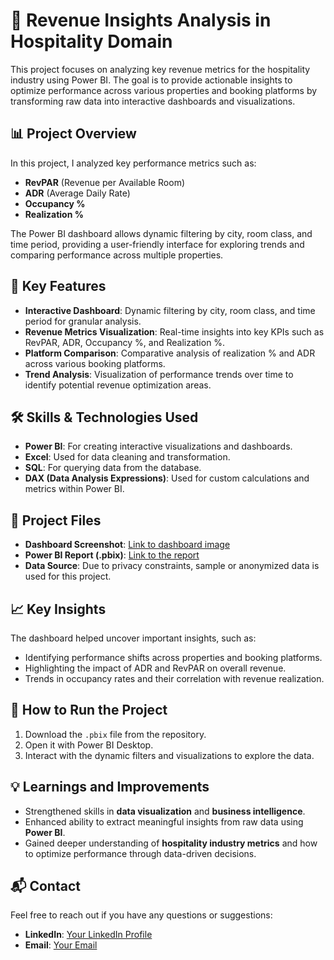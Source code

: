 # 🏨 Revenue Insights Analysis in Hospitality Domain

This project focuses on analyzing key revenue metrics for the hospitality industry using Power BI. The goal is to provide actionable insights to optimize performance across various properties and booking platforms by transforming raw data into interactive dashboards and visualizations.

## 📊 Project Overview

In this project, I analyzed key performance metrics such as:
- **RevPAR** (Revenue per Available Room)
- **ADR** (Average Daily Rate)
- **Occupancy %**
- **Realization %**

The Power BI dashboard allows dynamic filtering by city, room class, and time period, providing a user-friendly interface for exploring trends and comparing performance across multiple properties.

## 🔑 Key Features
- **Interactive Dashboard**: Dynamic filtering by city, room class, and time period for granular analysis.
- **Revenue Metrics Visualization**: Real-time insights into key KPIs such as RevPAR, ADR, Occupancy %, and Realization %.
- **Platform Comparison**: Comparative analysis of realization % and ADR across various booking platforms.
- **Trend Analysis**: Visualization of performance trends over time to identify potential revenue optimization areas.
  
## 🛠️ Skills & Technologies Used
- **Power BI**: For creating interactive visualizations and dashboards.
- **Excel**: Used for data cleaning and transformation.
- **SQL**: For querying data from the database.
- **DAX (Data Analysis Expressions)**: Used for custom calculations and metrics within Power BI.

## 📂 Project Files
- **Dashboard Screenshot**: [Link to dashboard image]((https://github.com/ramsifavaskp/Revenue-Insights-Analysis-in-Hospitality-Domain-using-PowerBI/blob/main/Dashboard.PNG))
- **Power BI Report (.pbix)**: [Link to the report]((https://github.com/ramsifavaskp/Revenue-Insights-Analysis-in-Hospitality-Domain-using-PowerBI/blob/main/Revenue%20Insights%20in%20Hospitality%20Domain.pbix))
- **Data Source**: Due to privacy constraints, sample or anonymized data is used for this project.

## 📈 Key Insights
The dashboard helped uncover important insights, such as:
- Identifying performance shifts across properties and booking platforms.
- Highlighting the impact of ADR and RevPAR on overall revenue.
- Trends in occupancy rates and their correlation with revenue realization.

## 🚀 How to Run the Project
1. Download the `.pbix` file from the repository.
2. Open it with Power BI Desktop.
3. Interact with the dynamic filters and visualizations to explore the data.

## 💡 Learnings and Improvements
- Strengthened skills in **data visualization** and **business intelligence**.
- Enhanced ability to extract meaningful insights from raw data using **Power BI**.
- Gained deeper understanding of **hospitality industry metrics** and how to optimize performance through data-driven decisions.

## 📬 Contact
Feel free to reach out if you have any questions or suggestions:
- **LinkedIn**: [Your LinkedIn Profile](https://www.linkedin.com/in/ramsifavas/)
- **Email**: [Your Email](ramsifavaskrp@gmail.com)
